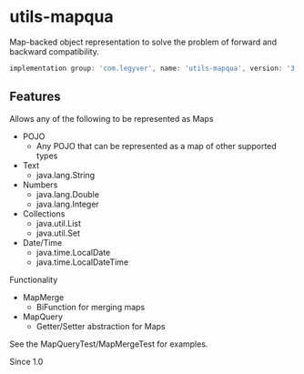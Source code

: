# utils-mapqua
Map-backed object representation to solve the problem of forward and backward compatibility.

```groovy
implementation group: 'com.legyver', name: 'utils-mapqua', version: '3.0.0'
```
## Features
Allows any of the following to be represented as Maps
- POJO
  - Any POJO that can be represented as a map of other supported types
- Text
  - java.lang.String
- Numbers
  - java.lang.Double
  - java.lang.Integer
- Collections
  - java.util.List
  - java.util.Set
- Date/Time
  - java.time.LocalDate
  - java.time.LocalDateTime
  
Functionality
- MapMerge
    - BiFunction for merging maps
- MapQuery
    - Getter/Setter abstraction for Maps
    
See the MapQueryTest/MapMergeTest for examples.

Since 1.0